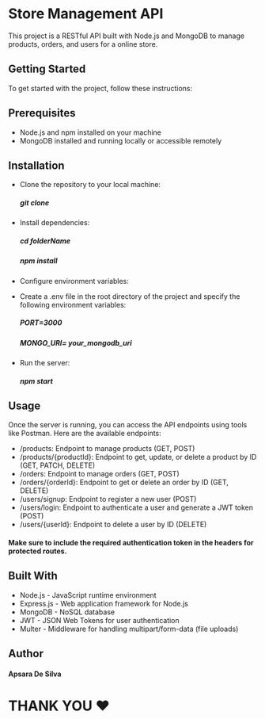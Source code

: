 # Store Management API
This project is a RESTful API built with Node.js and MongoDB to manage products, orders, and users for a online store.

## Getting Started
To get started with the project, follow these instructions:

## Prerequisites
- Node.js and npm installed on your machine
- MongoDB installed and running locally or accessible remotely

## Installation
- Clone the repository to your local machine:
  ##### git clone
- Install dependencies:
  ##### cd folderName
  ##### npm install

- Configure environment variables:
- Create a .env file in the root directory of the project and specify the following environment variables:
  ##### PORT=3000
  ##### MONGO_URI= your_mongodb_uri
  
- Run the server:
  ##### npm start

## Usage
Once the server is running, you can access the API endpoints using tools like Postman. Here are the available endpoints:

- /products: Endpoint to manage products (GET, POST)
- /products/{productId}: Endpoint to get, update, or delete a product by ID (GET, PATCH, DELETE)
- /orders: Endpoint to manage orders (GET, POST)
- /orders/{orderId}: Endpoint to get or delete an order by ID (GET, DELETE)
- /users/signup: Endpoint to register a new user (POST)
- /users/login: Endpoint to authenticate a user and generate a JWT token (POST)
- /users/{userId}: Endpoint to delete a user by ID (DELETE)

#### Make sure to include the required authentication token in the headers for protected routes.

## Built With
- Node.js - JavaScript runtime environment
- Express.js - Web application framework for Node.js
- MongoDB - NoSQL database
- JWT - JSON Web Tokens for user authentication
- Multer - Middleware for handling multipart/form-data (file uploads)

## Author
#### Apsara De Silva


# THANK YOU ❤️
